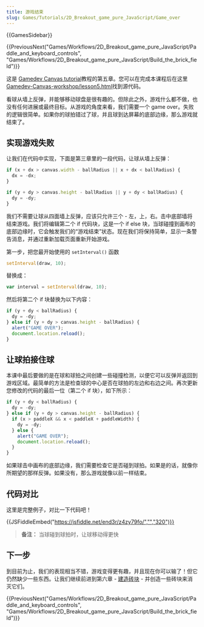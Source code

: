 ```yaml
---
title: 游戏结束
slug: Games/Tutorials/2D_Breakout_game_pure_JavaScript/Game_over
---
```


{{GamesSidebar}}

{{PreviousNext("Games/Workflows/2D_Breakout_game_pure_JavaScript/Paddle_and_keyboard_controls", "Games/Workflows/2D_Breakout_game_pure_JavaScript/Build_the_brick_field")}}

这是 [Gamedev Canvas tutorial](/zh-CN/docs/Games/Workflows/Breakout_game_from_scratch)教程的第五章。您可以在完成本课程后在这里[Gamedev-Canvas-workshop/lesson5.html](https://github.com/end3r/Gamedev-Canvas-workshop/blob/gh-pages/lesson05.html)找到源代码。

看球从墙上反弹，并能够移动球盘是很有趣的。但除此之外，游戏什么都不做，也没有任何进展或最终目标。从游戏的角度来看，我们需要一个 game over。失败的逻辑很简单。如果你的球拍错过了球，并且球到达屏幕的底部边缘，那么游戏就结束了。

## 实现游戏失败

让我们在代码中实现，下面是第三章里的一段代码，让球从墙上反弹：

```js
if (x + dx > canvas.width - ballRadius || x + dx < ballRadius) {
  dx = -dx;
}

if (y + dy > canvas.height - ballRadius || y + dy < ballRadius) {
  dy = -dy;
}
```

我们不需要让球从四面墙上反弹，应该只允许三个 - 左，上，右。击中底部墙将结束游戏。我们将编辑第二个 if 代码块，这是一个 if else 块，当球碰撞到画布的底部边缘时，它会触发我们的“游戏结束”状态。现在我们将保持简单，显示一条警告消息，并通过重新加载页面重新开始游戏。

第一步，把您最开始使用的 `setInterval()` 函数

```js
setInterval(draw, 10);
```

替换成：

```js
var interval = setInterval(draw, 10);
```

然后将第二个 if 块替换为以下内容：

```js
if (y + dy < ballRadius) {
  dy = -dy;
} else if (y + dy > canvas.height - ballRadius) {
  alert("GAME OVER");
  document.location.reload();
}
```

## 让球拍接住球

本课中最后要做的是在球和球拍之间创建一些碰撞检测，以便它可以反弹并返回到游戏区域。最简单的方法是检查球的中心是否在球拍的左边和右边之间。再次更新您修改的代码的最后一位（第二个 if 块），如下所示：

```js
if (y + dy < ballRadius) {
  dy = -dy;
} else if (y + dy > canvas.height - ballRadius) {
  if (x > paddleX && x < paddleX + paddleWidth) {
    dy = -dy;
  } else {
    alert("GAME OVER");
    document.location.reload();
  }
}
```

如果球击中画布的底部边缘，我们需要检查它是否碰到球拍。如果是的话，就像你所期望的那样反弹。如果没有，那么游戏就像以前一样结束。

## 代码对比

这里是完整例子，对比一下代码吧！

{{JSFiddleEmbed("https://jsfiddle.net/end3r/z4zy79fo/","","320")}}

> **备注：** 当球碰到球拍时，让球移动得更快

## 下一步

到目前为止，我们的表现相当不错，游戏变得更有趣，并且现在你可以输了！但它仍然缺少一些东西。让我们继续前进到第六章 - [建造砖块](/zh-CN/docs/Games/Workflows/Breakout_game_from_scratch/Build_the_brick_field) - 并创造一些砖块来消灭它们。

{{PreviousNext("Games/Workflows/2D_Breakout_game_pure_JavaScript/Paddle_and_keyboard_controls", "Games/Workflows/2D_Breakout_game_pure_JavaScript/Build_the_brick_field")}}

